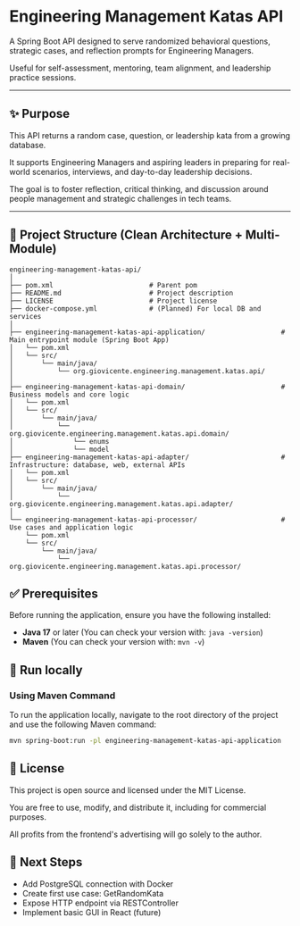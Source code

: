 # Engineering Management Katas API

A Spring Boot API designed to serve randomized behavioral questions, strategic cases, and reflection prompts for Engineering Managers.  

Useful for self-assessment, mentoring, team alignment, and leadership practice sessions.

---

## ✨ Purpose

This API returns a random case, question, or leadership kata from a growing database.  

It supports Engineering Managers and aspiring leaders in preparing for real-world scenarios, interviews, and day-to-day leadership decisions.  

The goal is to foster reflection, critical thinking, and discussion around people management and strategic challenges in tech teams.

---

## 📁 Project Structure (Clean Architecture + Multi-Module)

```plaintext
engineering-management-katas-api/
│
├── pom.xml                        # Parent pom
├── README.md                      # Project description
├── LICENSE                        # Project license
├── docker-compose.yml             # (Planned) For local DB and services
│
├── engineering-management-katas-api-application/                   # Main entrypoint module (Spring Boot App)
│   └── pom.xml
│   └── src/
│       └── main/java/
│           └── org.giovicente.engineering.management.katas.api/
│
├── engineering-management-katas-api-domain/                        # Business models and core logic
│   └── pom.xml
│   └── src/
│       └── main/java/
│           └── org.giovicente.engineering.management.katas.api.domain/
│               └── enums
│               └── model
├── engineering-management-katas-api-adapter/                       # Infrastructure: database, web, external APIs
│   └── pom.xml
│   └── src/
│       └── main/java/
│           └── org.giovicente.engineering.management.katas.api.adapter/
│
└── engineering-management-katas-api-processor/                     # Use cases and application logic
    └── pom.xml
    └── src/
        └── main/java/
            └── org.giovicente.engineering.management.katas.api.processor/
```

## ✅ Prerequisites

Before running the application, ensure you have the following installed:

- **Java 17** or later (You can check your version with: `java -version`)
- **Maven** (You can check your version with: `mvn -v`)

## 🧪 Run locally

### Using Maven Command

To run the application locally, navigate to the root directory of the project and use the following Maven command:

```bash
mvn spring-boot:run -pl engineering-management-katas-api-application
```

## 📄 License

This project is open source and licensed under the MIT License.

You are free to use, modify, and distribute it, including for commercial purposes.

All profits from the frontend's advertising will go solely to the author.

## 🚧 Next Steps

- Add PostgreSQL connection with Docker
- Create first use case: GetRandomKata
- Expose HTTP endpoint via RESTController
- Implement basic GUI in React (future)
